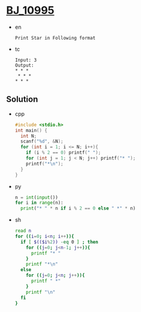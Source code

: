 # [BJ_10995](https://acmicpc.net/problem/10995)

* en

  ```en
  Print Star in Following format
  ```

* tc

  ```tc
  Input: 3
  Output:
  * * *
   * * *
  * * *
  ```

## Solution

* cpp

  ```cpp
  #include <stdio.h>
  int main() {
    int N;
    scanf("%d", &N);
    for (int i = 1; i <= N; i++){
      if (i % 2 == 0) printf(" ");
      for (int j = 1; j < N; j++) printf("* ");
      printf("*\n");
    }
  }
  ```

* py

  ```py
  n = int(input())
  for i in range(n):
    print("* " * n if i % 2 == 0 else " *" * n)
  ```

* sh

  ```sh
  read n
  for ((i=0; i<n; i++)){
    if [ $(($i%2)) -eq 0 ] ; then
      for ((j=0; j<n-1; j++)){
        printf "* "
      }
      printf "*\n"
    else
      for ((j=0; j<n; j++)){
        printf " *"
      }
      printf "\n"
    fi
  }
  ```
